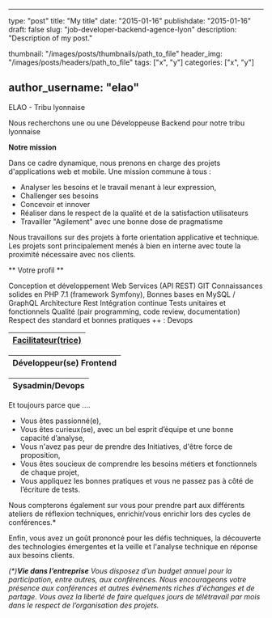 ﻿
---
type:           "post"
title:          "My title"
date:           "2015-01-16"
publishdate:    "2015-01-16"
draft:          false
slug:           "job-developer-backend-agence-lyon"
description:    "Description of my post."

thumbnail:      "/images/posts/thumbnails/path_to_file"
header_img:     "/images/posts/headers/path_to_file"
tags:           ["x", "y"]
categories:     ["x", "y"]

author_username:    "elao"
---

ELAO - Tribu lyonnaise

Nous recherchons une ou une Développeuse Backend pour notre tribu lyonnaise

**Notre mission**

Dans ce cadre dynamique, nous prenons en charge des projets  d'applications web et mobile. Une mission commune à tous :
- Analyser les besoins et le travail menant à leur expression,
- Challenger ses besoins
- Concevoir et innover
- Réaliser dans le respect de la qualité et de la satisfaction utilisateurs
- Travailler "Agilement" avec une bonne dose de pragmatisme

Nous travaillons sur des projets à forte orientation applicative et technique. Les projets sont principalement menés à bien en interne avec toute la proximité nécessaire avec nos clients.

** Votre profil **

Conception et développement
Web Services (API REST)
GIT
Connaissances solides en PHP 7.1 (framework Symfony),
Bonnes bases en MySQL / GraphQL
Architecture Rest
Intégration continue
Tests unitaires et fonctionnels
Qualité (pair programming, code review, documentation)
Respect des standard et bonnes pratiques
++ : Devops

| [Facilitateur(trice)](https://blog.elao.com/fr/elao/job-facilitateur-agence-lyon/) |
|--------------------------|

| Développeur(se) Frontend |
|--------------------------|

| Sysadmin/Devops |
|--------------------------|
Et toujours parce que ....
- Vous êtes passionné(e),
- Vous êtes curieux(se), avec un bel esprit d’équipe et une bonne capacité d’analyse,
- Vous n'avez pas peur de prendre des Initiatives, d'être force de proposition, 
- Vous êtes soucieux de comprendre les besoins métiers et fonctionnels de chaque projet,
- Vous appliquez les bonnes pratiques et vous ne passez pas à côté de l’écriture de tests.

Nous compterons également sur vous pour prendre part aux différents ateliers de réflexion techniques, enrichir/vous enrichir lors des cycles de conférences.*

Enfin, vous avez un goût prononcé pour les défis techniques, la découverte des technologies émergentes et la veille et l'analyse technique en réponse aux besoins clients.

_(*)**Vie dans l’entreprise**_
_Vous disposez d’un budget annuel pour la participation, entre autres, aux conférences. Nous encourageons votre présence aux conférences et autres évènements riches d'échanges et de partage. 
Vous avez la liberté de faire quelques jours de télétravail par mois dans le respect de l’organisation des projets._
